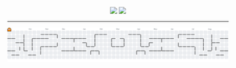 <p align="center">
<img src="https://github.com/user-attachments/assets/2543a570-cb5b-4c36-8405-d827f28f37ff" width="300"/>
<img src="https://github.com/user-attachments/assets/827d2d54-7b60-4831-b367-b6259a5d8ac4" width="150"/>
</p>

---  

<picture>
  <source media="(prefers-color-scheme: dark)" srcset="https://raw.githubusercontent.com/SajidID/SajidID/output/pacman-contribution-graph-dark.svg">
  <source media="(prefers-color-scheme: light)" srcset="https://raw.githubusercontent.com/SajidID/SajidID/output/pacman-contribution-graph.svg">
  <img alt="pacman contribution graph" src="https://raw.githubusercontent.com/SajidID/SajidID/output/pacman-contribution-graph.svg">
</picture>




